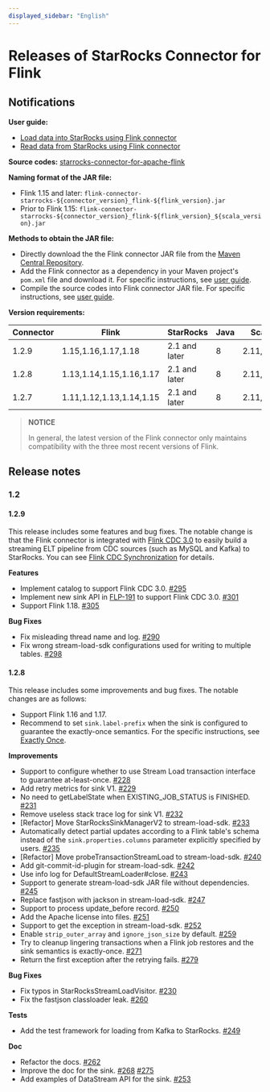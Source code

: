 ```yaml
---
displayed_sidebar: "English"
---
```


# Releases of StarRocks Connector for Flink

## Notifications

**User guide:**

- [Load data into StarRocks using Flink connector](https://docs.starrocks.io/docs/loading/Flink-connector-starrocks/)
- [Read data from StarRocks using Flink connector](https://docs.starrocks.io/docs/unloading/Flink_connector/)

**Source codes:** [starrocks-connector-for-apache-flink](https://github.com/StarRocks/starrocks-connector-for-apache-flink)

**Naming format of the JAR file:**

- Flink 1.15 and later: `flink-connector-starrocks-${connector_version}_flink-${flink_version}.jar`
- Prior to Flink 1.15: `flink-connector-starrocks-${connector_version}_flink-${flink_version}_${scala_version}.jar`

**Methods to obtain the JAR file:**

- Directly download the the Flink connector JAR file from the [Maven Central Repository](https://repo1.maven.org/maven2/com/starrocks).
- Add the Flink connector as a dependency in your Maven project's `pom.xml` file and download it. For specific instructions, see [user guide](https://docs.starrocks.io/docs/loading/Flink-connector-starrocks/#obtain-flink-connector).
- Compile the source codes into Flink connector JAR file. For specific instructions, see [user guide](https://docs.starrocks.io/docs/loading/Flink-connector-starrocks/#obtain-flink-connector).

**Version requirements:**

| Connector | Flink                    | StarRocks     | Java | Scala     |
| --------- | ------------------------ | ------------- | ---- | --------- |
| 1.2.9 | 1.15,1.16,1.17,1.18 | 2.1 and later| 8 | 2.11,2.12 |
| 1.2.8     | 1.13,1.14,1.15,1.16,1.17 | 2.1 and later | 8    | 2.11,2.12 |
| 1.2.7     | 1.11,1.12,1.13,1.14,1.15 | 2.1 and later | 8    | 2.11,2.12 |

> **NOTICE**
>
> In general, the latest version of the Flink connector only maintains compatibility with the three most recent versions of Flink.

## Release notes

### 1.2

#### 1.2.9

This release includes some features and bug fixes. The notable change is that the Flink connector is integrated with [Flink CDC 3.0](https://ververica.github.io/flink-cdc-connectors/master/content/overview/cdc-pipeline.html) to easily build a streaming ELT pipeline from CDC sources (such as MySQL and Kafka) to StarRocks. You can see [Flink CDC Synchronization](https://docs.starrocks.io/docs/loading/Flink-connector-starrocks/#synchronize-data-with-flink-cdc-30-with-schema-change-supported) for details.

**Features**

- Implement catalog to support Flink CDC 3.0. [#295](https://github.com/StarRocks/starrocks-connector-for-apache-flink/pull/295)
- Implement new sink API in [FLP-191](https://cwiki.apache.org/confluence/display/FLINK/FLIP-191%3A+Extend+unified+Sink+interface+to+support+small+file+compaction) to support Flink CDC 3.0. [#301](https://github.com/StarRocks/starrocks-connector-for-apache-flink/pull/301)
- Support Flink 1.18. [#305](https://github.com/StarRocks/starrocks-connector-for-apache-flink/pull/305)

**Bug Fixes**

- Fix misleading thread name and log. [#290](https://github.com/StarRocks/starrocks-connector-for-apache-flink/pull/290)
- Fix wrong stream-load-sdk configurations used for writing to multiple tables. [#298](https://github.com/StarRocks/starrocks-connector-for-apache-flink/pull/298)

#### 1.2.8

This release includes some improvements and bug fixes. The notable changes are as follows:

- Support Flink 1.16 and 1.17.
- Recommend to set `sink.label-prefix` when the sink is configured to guarantee the exactly-once semantics. For the specific instructions, see [Exactly Once](https://docs.starrocks.io/docs/loading/Flink-connector-starrocks/#exactly-once).

**Improvements**

- Support to configure whether to use Stream Load transaction interface to guarantee at-least-once. [#228](https://github.com/StarRocks/starrocks-connector-for-apache-flink/pull/228)
- Add retry metrics for sink V1. [#229](https://github.com/StarRocks/starrocks-connector-for-apache-flink/pull/229)
- No need to getLabelState when EXISTING_JOB_STATUS is FINISHED. [#231](https://github.com/StarRocks/starrocks-connector-for-apache-flink/pull/231)
- Remove useless stack trace log for sink V1. [#232](https://github.com/StarRocks/starrocks-connector-for-apache-flink/pull/232)
- [Refactor] Move StarRocksSinkManagerV2 to stream-load-sdk. [#233](https://github.com/StarRocks/starrocks-connector-for-apache-flink/pull/233)
- Automatically detect partial updates according to a Flink table's schema instead of the `sink.properties.columns` parameter explicitly specified by users. [#235](https://github.com/StarRocks/starrocks-connector-for-apache-flink/pull/235)
- [Refactor] Move probeTransactionStreamLoad to stream-load-sdk. [#240](https://github.com/StarRocks/starrocks-connector-for-apache-flink/pull/240)
- Add git-commit-id-plugin for stream-load-sdk. [#242](https://github.com/StarRocks/starrocks-connector-for-apache-flink/pull/242)
- Use info log for DefaultStreamLoader#close. [#243](https://github.com/StarRocks/starrocks-connector-for-apache-flink/pull/243)
- Support to generate stream-load-sdk JAR file without dependencies. [#245](https://github.com/StarRocks/starrocks-connector-for-apache-flink/pull/245)
- Replace fastjson with jackson in stream-load-sdk. [#247](https://github.com/StarRocks/starrocks-connector-for-apache-flink/pull/247)
- Support to process update_before record. [#250](https://github.com/StarRocks/starrocks-connector-for-apache-flink/pull/250)
- Add the Apache license into files. [#251](https://github.com/StarRocks/starrocks-connector-for-apache-flink/pull/251)
- Support to get the exception in stream-load-sdk. [#252](https://github.com/StarRocks/starrocks-connector-for-apache-flink/pull/252)
- Enable `strip_outer_array` and `ignore_json_size` by default. [#259](https://github.com/StarRocks/starrocks-connector-for-apache-flink/pull/259)
- Try to cleanup lingering transactions when a Flink job restores and the sink semantics is exactly-once. [#271](https://github.com/StarRocks/starrocks-connector-for-apache-flink/pull/271)
- Return the first exception after the retrying fails. [#279](https://github.com/StarRocks/starrocks-connector-for-apache-flink/pull/279)

**Bug Fixes**

- Fix typos in StarRocksStreamLoadVisitor. [#230](https://github.com/StarRocks/starrocks-connector-for-apache-flink/pull/230)
- Fix the fastjson classloader leak. [#260](https://github.com/StarRocks/starrocks-connector-for-apache-flink/pull/260)

**Tests**

- Add the test framework for loading from Kafka to StarRocks. [#249](https://github.com/StarRocks/starrocks-connector-for-apache-flink/pull/249)

**Doc**

- Refactor the docs. [#262](https://github.com/StarRocks/starrocks-connector-for-apache-flink/pull/262)
- Improve the doc for the sink. [#268](https://github.com/StarRocks/starrocks-connector-for-apache-flink/pull/268) [#275](https://github.com/StarRocks/starrocks-connector-for-apache-flink/pull/275)
- Add examples of DataStream API for the sink. [#253](https://github.com/StarRocks/starrocks-connector-for-apache-flink/pull/253)
